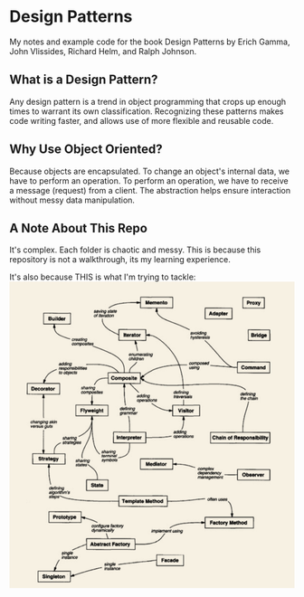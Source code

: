 # Design Patterns 

My notes and example code for the book Design Patterns by Erich Gamma, John Vlissides, Richard Helm, and Ralph Johnson.

## What is a Design Pattern?
Any design pattern is a trend in object programming that crops up enough times to warrant its own classification. Recognizing these patterns makes code writing faster, and allows use of more flexible and reusable code.

## Why Use Object Oriented?
Because objects are encapsulated. To change an object's internal data, we have to perform an operation. To perform an operation, we have to receive a message (request) from a client. The abstraction helps ensure interaction without messy data manipulation.

## A Note About This Repo
It's complex. Each folder is chaotic and messy. This is because this repository is not a walkthrough, its my learning experience. 

It's also because THIS is what I'm trying to tackle:
![](img/graph.png)